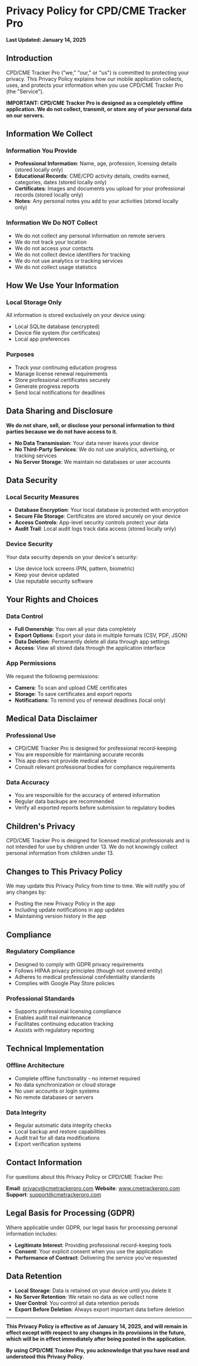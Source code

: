 # Privacy Policy for CPD/CME Tracker Pro

**Last Updated: January 14, 2025**

## Introduction

CPD/CME Tracker Pro ("we," "our," or "us") is committed to protecting your privacy. This Privacy Policy explains how our mobile application collects, uses, and protects your information when you use CPD/CME Tracker Pro (the "Service").

**IMPORTANT: CPD/CME Tracker Pro is designed as a completely offline application. We do not collect, transmit, or store any of your personal data on our servers.**

## Information We Collect

### Information You Provide
- **Professional Information**: Name, age, profession, licensing details (stored locally only)
- **Educational Records**: CME/CPD activity details, credits earned, categories, dates (stored locally only)
- **Certificates**: Images and documents you upload for your professional records (stored locally only)
- **Notes**: Any personal notes you add to your activities (stored locally only)

### Information We Do NOT Collect
- We do not collect any personal information on remote servers
- We do not track your location
- We do not access your contacts
- We do not collect device identifiers for tracking
- We do not use analytics or tracking services
- We do not collect usage statistics

## How We Use Your Information

### Local Storage Only
All information is stored exclusively on your device using:
- Local SQLite database (encrypted)
- Device file system (for certificates)
- Local app preferences

### Purposes
- Track your continuing education progress
- Manage license renewal requirements
- Store professional certificates securely
- Generate progress reports
- Send local notifications for deadlines

## Data Sharing and Disclosure

**We do not share, sell, or disclose your personal information to third parties because we do not have access to it.**

- **No Data Transmission**: Your data never leaves your device
- **No Third-Party Services**: We do not use analytics, advertising, or tracking services
- **No Server Storage**: We maintain no databases or user accounts

## Data Security

### Local Security Measures
- **Database Encryption**: Your local database is protected with encryption
- **Secure File Storage**: Certificates are stored securely on your device
- **Access Controls**: App-level security controls protect your data
- **Audit Trail**: Local audit logs track data access (stored locally only)

### Device Security
Your data security depends on your device's security:
- Use device lock screens (PIN, pattern, biometric)
- Keep your device updated
- Use reputable security software

## Your Rights and Choices

### Data Control
- **Full Ownership**: You own all your data completely
- **Export Options**: Export your data in multiple formats (CSV, PDF, JSON)
- **Data Deletion**: Permanently delete all data through app settings
- **Access**: View all stored data through the application interface

### App Permissions
We request the following permissions:
- **Camera**: To scan and upload CME certificates
- **Storage**: To save certificates and export reports
- **Notifications**: To remind you of renewal deadlines (local only)

## Medical Data Disclaimer

### Professional Use
- CPD/CME Tracker Pro is designed for professional record-keeping
- You are responsible for maintaining accurate records
- This app does not provide medical advice
- Consult relevant professional bodies for compliance requirements

### Data Accuracy
- You are responsible for the accuracy of entered information
- Regular data backups are recommended
- Verify all exported reports before submission to regulatory bodies

## Children's Privacy

CPD/CME Tracker Pro is designed for licensed medical professionals and is not intended for use by children under 13. We do not knowingly collect personal information from children under 13.

## Changes to This Privacy Policy

We may update this Privacy Policy from time to time. We will notify you of any changes by:
- Posting the new Privacy Policy in the app
- Including update notifications in app updates
- Maintaining version history in the app

## Compliance

### Regulatory Compliance
- Designed to comply with GDPR privacy requirements
- Follows HIPAA privacy principles (though not covered entity)
- Adheres to medical professional confidentiality standards
- Complies with Google Play Store policies

### Professional Standards
- Supports professional licensing compliance
- Enables audit trail maintenance
- Facilitates continuing education tracking
- Assists with regulatory reporting

## Technical Implementation

### Offline Architecture
- Complete offline functionality - no internet required
- No data synchronization or cloud storage
- No user accounts or login systems
- No remote databases or servers

### Data Integrity
- Regular automatic data integrity checks
- Local backup and restore capabilities
- Audit trail for all data modifications
- Export verification systems

## Contact Information

For questions about this Privacy Policy or CPD/CME Tracker Pro:

**Email**: privacy@cmetrackerpro.com
**Website**: www.cmetrackerpro.com
**Support**: support@cmetrackerpro.com

## Legal Basis for Processing (GDPR)

Where applicable under GDPR, our legal basis for processing personal information includes:
- **Legitimate Interest**: Providing professional record-keeping tools
- **Consent**: Your explicit consent when you use the application
- **Performance of Contract**: Delivering the service you've requested

## Data Retention

- **Local Storage**: Data is retained on your device until you delete it
- **No Server Retention**: We retain no data as we collect none
- **User Control**: You control all data retention periods
- **Export Before Deletion**: Always export important data before deletion

---

**This Privacy Policy is effective as of January 14, 2025, and will remain in effect except with respect to any changes in its provisions in the future, which will be in effect immediately after being posted in the application.**

**By using CPD/CME Tracker Pro, you acknowledge that you have read and understood this Privacy Policy.**